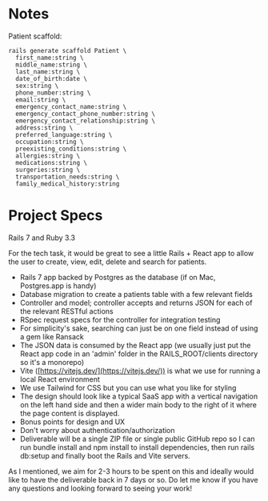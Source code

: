 # Notes

Patient scaffold:

```
rails generate scaffold Patient \
  first_name:string \
  middle_name:string \
  last_name:string \
  date_of_birth:date \
  sex:string \
  phone_number:string \
  email:string \
  emergency_contact_name:string \
  emergency_contact_phone_number:string \
  emergency_contact_relationship:string \
  address:string \
  preferred_language:string \
  occupation:string \
  preexisting_conditions:string \
  allergies:string \
  medications:string \
  surgeries:string \
  transportation_needs:string \
  family_medical_history:string
```

# Project Specs

Rails 7 and Ruby 3.3

For the tech task, it would be great to see a little Rails + React app to allow the user to create, view, edit, delete and search for patients.

- Rails 7 app backed by Postgres as the database (if on Mac, Postgres.app is handy)
- Database migration to create a patients table with a few relevant fields
- Controller and model; controller accepts and returns JSON for each of the relevant RESTful actions
- RSpec request specs for the controller for integration testing
- For simplicity's sake, searching can just be on one field instead of using a gem like Ransack
- The JSON data is consumed by the React app (we usually just put the React app code in an 'admin' folder in the RAILS_ROOT/clients directory so it's a monorepo)
- Vite ([https://vitejs.dev/](https://vitejs.dev/)) is what we use for running a local React environment
- We use Tailwind for CSS but you can use what you like for styling
- The design should look like a typical SaaS app with a vertical navigation on the left hand side and then a wider main body to the right of it where the page content is displayed.
- Bonus points for design and UX
- Don't worry about authentication/authorization
- Deliverable will be a single ZIP file or single public GitHub repo so I can run bundle install and npm install to install dependencies, then run rails db:setup and finally boot the Rails and Vite servers.

As I mentioned, we aim for 2-3 hours to be spent on this and ideally would like to have the deliverable back in 7 days or so. Do let me know if you have any questions and looking forward to seeing your work!
